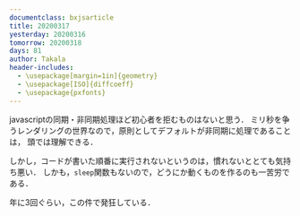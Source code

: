 ```yaml
---
documentclass: bxjsarticle
title: 20200317
yesterday: 20200316
tomorrow: 20200318
days: 81
author: Takala
header-includes:
  - \usepackage[margin=1in]{geometry}
  - \usepackage[ISO]{diffcoeff}
  - \usepackage{pxfonts}
---
```



javascriptの同期・非同期処理ほど初心者を拒むものはないと思う．
ミリ秒を争うレンダリングの世界なので，原則としてデフォルトが非同期に処理であることは，
頭では理解できる．


しかし，コードが書いた順番に実行されないというのは，慣れないととても気持ち悪い．
しかも，`sleep`関数もないので，どうにか動くものを作るのも一苦労である．


年に3回ぐらい，この件で発狂している．